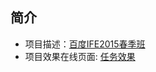 ## 简介
- 项目描述：[百度IFE2015春季班](https://github.com/baidu-ife/ife/tree/master/2015_spring/task)
- 项目效果在线页面: [任务效果](http://blog.josephong.me/IFE-2015/intro.html)